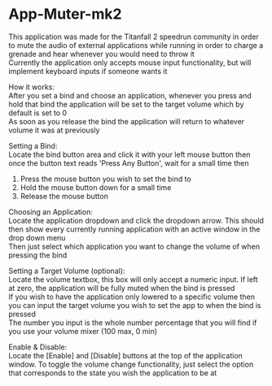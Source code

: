 # App-Muter-mk2
This application was made for the Titanfall 2 speedrun community in order to mute the audio of external applications while running in order to charge a grenade and hear whenever you would need to throw it  
Currently the application only accepts mouse input functionality, but will implement keyboard inputs if someone wants it

How it works:  
After you set a bind and choose an application, whenever you press and hold that bind the application will be set to the target volume which by default is set to 0  
As soon as you release the bind the application will return to whatever volume it was at previously

Setting a Bind:  
Locate the bind button area and click it with your left mouse button then once the button text reads 'Press Any Button', wait for a small time then
1. Press the mouse button you wish to set the bind to
2. Hold the mouse button down for a small time
3. Release the mouse button

Choosing an Application:  
Locate the application dropdown and click the dropdown arrow. This should then show every currently running application with an active window in the drop down menu  
Then just select which application you want to change the volume of when pressing the bind

Setting a Target Volume (optional):  
Locate the volume textbox, this box will only accept a numeric input. If left at zero, the application will be fully muted when the bind is pressed  
If you wish to have the application only lowered to a specific volume then you can input the target volume you wish to set the app to when the bind is pressed  
The number you input is the whole number percentage that you will find if you use your volume mixer (100 max, 0 min)

Enable & Disable:  
Locate the [Enable] and [Disable] buttons at the top of the application window. To toggle the volume change functionality, just select the option that corresponds to the state you wish the application to be at
